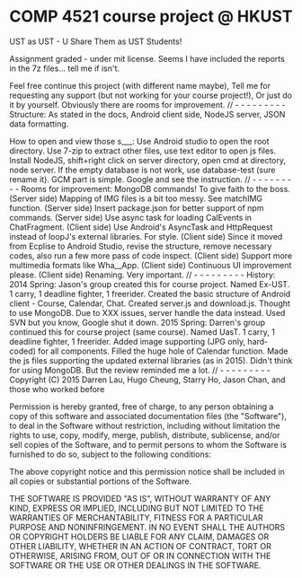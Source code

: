 # COMP 4521 course project @ HKUST
UST as UST ­- U Share Them as UST Students!

Assignment graded - under mit license.
Seems I have included the reports in the 7z files... tell me if isn't.

Feel free continue this project (with different name maybe),
Tell me for requesting any support (but not working for your course project!),
Or just do it by yourself. Obviously there are rooms for improvement.
// - - - - - - - - -
Structure:
  As stated in the docs, Android client side, NodeJS server, JSON data formatting.
  
How to open and view those s___:
  Use Android studio to open the root directory.
  Use 7-zip to extract other files, use text editor to open js files.
  Install NodeJS, shift+right click on server directory, open cmd at directory, node server.
  If the empty database is not work, use database-test (sure rename it).
  GCM part is simple. Google and see the instruction.
// - - - - - - - - -
Rooms for improvement:
  MongoDB commands! To give faith to the boss. (Server side)
  Mapping of IMG files is a bit too messy. See matchIMG function. (Server side)
  Insert package.json for better support of npm commands. (Server side)
  Use async task for loading CalEvents in ChatFragment. (Client side)
  Use Android's AsyncTask and HttpRequest instead of loopJ's external libraries. For style. (Client side)
  Since it moved from Ecplise to Android Studio, revise the structure, remove necessary codes, 
    also run a few more pass of code inspect. (Client side)
  Support more multimedia formats like Wha__App. (Client side)
  Continuous UI improvement please. (Client side)
  Renaming. Very important.
// - - - - - - - - -
History:
2014 Spring: 
  Jason's group created this for course project. 
  Named Ex-UST. 1 carry, 1 deadline fighter, 1 freerider.
  Created the basic structure of Android client - Course, Calendar, Chat.
  Created server.js and download.js.
  Thought to use MongoDB. Due to XXX issues, server handle the data instead.
  Used SVN but you know, Google shut it down.
2015 Spring: 
  Darren's group continued this for course project (same course). 
  Named UasT. 1 carry, 1 deadline fighter, 1 freerider.
  Added image supporting (JPG only, hard-coded) for all components.
  Filled the huge hole of Calendar function.
  Made the js files supporting the updated external libraries (as in 2015).
  Didn't think for using MongoDB. But the review reminded me a lot.
// - - - - - - - - -
Copyright (C) 2015 Darren Lau, Hugo Cheung, Starry Ho, Jason Chan, and those who worked before

Permission is hereby granted, free of charge, to any person obtaining a copy of this software and associated documentation files (the "Software"), to deal in the Software without restriction, including without limitation the rights to use, copy, modify, merge, publish, distribute, sublicense, and/or sell copies of the Software, and to permit persons to whom the Software is furnished to do so, subject to the following conditions:

The above copyright notice and this permission notice shall be included in all copies or substantial portions of the Software.

THE SOFTWARE IS PROVIDED "AS IS", WITHOUT WARRANTY OF ANY KIND, EXPRESS OR IMPLIED, INCLUDING BUT NOT LIMITED TO THE WARRANTIES OF MERCHANTABILITY, FITNESS FOR A PARTICULAR PURPOSE AND NONINFRINGEMENT. IN NO EVENT SHALL THE AUTHORS OR COPYRIGHT HOLDERS BE LIABLE FOR ANY CLAIM, DAMAGES OR OTHER LIABILITY, WHETHER IN AN ACTION OF CONTRACT, TORT OR OTHERWISE, ARISING FROM, OUT OF OR IN CONNECTION WITH THE SOFTWARE OR THE USE OR OTHER DEALINGS IN THE SOFTWARE.
